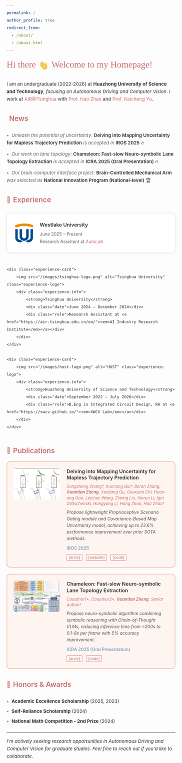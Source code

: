 ```yaml
---
permalink: /
author_profile: true
redirect_from: 
  - /about/
  - /about.html
---
```


<style>
    @import url('https://fonts.googleapis.com/css2?family=Permanent+Marker&display=swap');
    @import url('https://fonts.googleapis.com/css2?family=Inter:wght@300;400;500;600;700&display=swap');
    
    /* 主标题 - 完全模仿参考网站 */
    .main-heading {
        font-family: 'Permanent Marker', cursive;
        text-align: left;
        color: #ca6f6f;
        font-size: 1.8rem;
        font-weight: normal;
        margin: 1rem 0 2rem 0;
        line-height: 1.3;
    }
    
    .hi-gif {
        width: 30px;
        height: 30px;
        vertical-align: middle;
        margin: 0 3px;
    }
    
    /* 全局字体 - 模仿参考网站 */
    body {
        font-family: 'Inter', -apple-system, BlinkMacSystemFont, sans-serif;
        font-size: 15px;
        line-height: 1.6;
        color: #333;
    }
    
    /* 段落样式 */
    p {
        font-size: 15px;
        line-height: 1.6;
        margin-bottom: 1rem;
        color: #333;
    }
    
    /* 链接样式 - 完全模仿参考网站 */
    a {
        color: #ca6f6f;
        text-decoration: none;
        font-weight: normal;
    }
    
    a:hover {
        color: #b85f5f;
        text-decoration: underline;
    }
    
    /* 标题样式 - 模仿参考网站 */
    h2 {
        color: #ca6f6f;
        font-family: 'Inter', sans-serif;
        font-size: 1.4rem;
        font-weight: 600;
        margin: 2rem 0 1rem 0;
        border-bottom: none;
        padding-bottom: 0;
        display: flex;
        align-items: center;
    }
    
    h2::before {
        content: "🎯";
        margin-right: 8px;
        font-size: 1.2rem;
    }
    
    h2.news::before {
        content: "";
    }
    
    /* Research Interests - 完全模仿参考网站的卡片风格 */
    .research-interests {
        display: grid;
        grid-template-columns: repeat(auto-fit, minmax(320px, 1fr));
        gap: 20px;
        margin: 1.5rem 0 2rem 0;
    }
    
    .interest-card {
        background: white;
        border: 1px solid #ddd;
        border-radius: 12px;
        padding: 30px 25px;
        text-align: center;
        box-shadow: 0 2px 8px rgba(0,0,0,0.05);
        transition: none; /* 移除悬浮效果，模仿参考网站 */
    }
    
    .interest-icon {
        font-size: 3rem;
        margin-bottom: 20px;
        display: block;
    }
    
    .interest-card h3 {
        color: #ca6f6f;
        font-family: 'Inter', sans-serif;
        font-weight: 600;
        font-size: 1.1rem;
        margin-bottom: 15px;
        line-height: 1.3;
    }
    
    .interest-card p {
        color: #666;
        font-family: 'Inter', sans-serif;
        font-size: 14px;
        line-height: 1.5;
        margin: 0;
        font-style: italic;
    }
    
    /* News样式 - 完全模仿参考网站 */
    .news-list {
        margin: 1.5rem 0;
    }
    
    .news-list ul {
        list-style: none;
        padding: 0;
        margin: 0;
    }
    
    .news-list li {
        margin-bottom: 12px;
        font-size: 15px;
        line-height: 1.6;
        padding-left: 0;
    }
    
    .news-list li::before {
        content: "• ";
        color: #ca6f6f;
        font-weight: bold;
        margin-right: 5px;
    }
    
    .news-list em {
        color: #666;
        font-style: italic;
        font-weight: normal;
    }
    
    .news-list strong {
        color: #333;
        font-weight: 600;
    }
    
    .fire-emoji {
        margin-left: 5px;
    }
    
    /* Experience卡片 - 模仿参考网站 */
    .experience-container {
        display: grid;
        grid-template-columns: repeat(auto-fit, minmax(350px, 1fr));
        gap: 25px;
        margin: 1.5rem 0;
    }
    
    .experience-card {
        display: flex;
        align-items: center;
        background: white;
        border: 1px solid #ddd;
        border-radius: 12px;
        padding: 25px;
        box-shadow: 0 2px 8px rgba(0,0,0,0.05);
        transition: none; /* 移除悬浮效果 */
    }
    
    .experience-logo {
        width: 60px;
        height: 60px;
        margin-right: 20px;
        border-radius: 8px;
        object-fit: contain;
        flex-shrink: 0;
    }
    
    .experience-info {
        flex: 1;
    }
    
    .experience-info strong {
        font-size: 16px;
        color: #333;
        font-weight: 600;
        display: block;
        margin-bottom: 5px;
    }
    
    .experience-info .date {
        color: #666;
        font-size: 14px;
        margin-bottom: 3px;
    }
    
    .experience-info .role {
        color: #666;
        font-size: 14px;
        line-height: 1.4;
    }
    
    /* Publication卡片 - 完全模仿参考网站 */
    .publication-card {
        display: flex;
        align-items: flex-start;
        padding: 20px;
        border: 2px solid #f5bba7;
        border-radius: 12px;
        background: #fef5f1;
        margin-bottom: 20px;
        box-shadow: 0 2px 8px rgba(242, 166, 120, 0.1);
        position: relative;
    }
    
    .publication-card img {
        width: 150px;
        height: 100px;
        margin-right: 20px;
        border-radius: 8px;
        object-fit: cover;
        flex-shrink: 0;
    }
    
    .publication-content {
        flex: 1;
        min-width: 0;
    }
    
    .publication-title {
        font-size: 16px;
        font-weight: 600;
        color: #333;
        margin-bottom: 8px;
        line-height: 1.3;
    }
    
    .publication-authors {
        font-size: 13px;
        color: #ca6f6f;
        margin-bottom: 8px;
        line-height: 1.4;
        font-style: italic;
    }
    
    .publication-description {
        font-size: 14px;
        color: #555;
        margin-bottom: 10px;
        line-height: 1.5;
        font-style: italic;
    }
    
    .publication-venue {
        font-size: 14px;
        color: #83a1c7;
        font-weight: 600;
        margin-bottom: 8px;
    }
    
    .publication-links {
        font-size: 13px;
    }
    
    .publication-links a {
        color: #ca6f6f;
        margin-right: 8px;
        text-decoration: none;
        border: 1px solid #ca6f6f;
        padding: 2px 6px;
        border-radius: 3px;
        font-size: 12px;
    }
    
    .publication-links a:hover {
        background: #ca6f6f;
        color: white;
    }
    
    /* Awards - 简洁列表样式 */
    .awards-list ul {
        list-style: none;
        padding: 0;
        margin: 1.5rem 0;
    }
    
    .awards-list li {
        margin-bottom: 8px;
        font-size: 15px;
        padding-left: 0;
    }
    
    .awards-list li::before {
        content: "• ";
        color: #ca6f6f;
        font-weight: bold;
        margin-right: 5px;
    }
    
    /* 响应式设计 */
    @media (max-width: 768px) {
        .main-heading {
            font-size: 1.5rem;
            text-align: center;
        }
        
        .research-interests {
            grid-template-columns: 1fr;
        }
        
        .experience-container {
            grid-template-columns: 1fr;
        }
        
        .publication-card {
            flex-direction: column;
        }
        
        .publication-card img {
            width: 100%;
            max-width: 250px;
            margin-right: 0;
            margin-bottom: 15px;
            align-self: center;
        }
        
        .experience-card {
            flex-direction: column;
            text-align: center;
        }
        
        .experience-logo {
            margin-right: 0;
            margin-bottom: 15px;
        }
    }
</style>

<h1 class="main-heading">Hi there <img src="/images/Hi.gif" class="hi-gif" alt="Hi"> Welcome to my Homepage!</h1>

I am an undergraduate (2022-2026) at **Huazhong University of Science and Technology**, *focusing on Autonomous Driving and Computer Vision*. I work at [AIR@Tsinghua](https://air.tsinghua.edu.cn/en/) with [Prof. Hao Zhao](https://sites.google.com/view/fromandto) and [Prof. Kaicheng Yu](https://www.yukaicheng.cn/).


<h2 class="news">News</h2>

<div class="news-list">
    <ul>
        <li><em>Unleash the potential of uncertainty:</em> <strong>Delving into Mapping Uncertainty for Mapless Trajectory Prediction</strong> <em>is accepted in</em> <strong>IROS 2025</strong> 🔥</li>
        <li><em>Our work on lane topology:</em> <strong>Chameleon: Fast-slow Neuro-symbolic Lane Topology Extraction</strong> <em>is accepted in</em> <strong>ICRA 2025 (Oral Presentation)</strong> 🔥</li>
        <li><em>Our brain-computer interface project:</em> <strong>Brain-Controlled Mechanical Arm</strong> <em>was selected as</em> <strong>National Innovation Program (National-level)</strong> 🏆</li>
    </ul>
</div>

## Experience

<div class="experience-container">
    <div class="experience-card">
        <img src="/images/westlake-logo.png" alt="Westlake University" class="experience-logo">
        <div class="experience-info">
            <strong>Westlake University</strong>
            <div class="date">June 2025 – Present</div>
            <div class="role">Research Assistant at <a href="https://github.com/westlake-autolab"><em>AutoLab</em></a></div>
        </div>
    </div>

    <div class="experience-card">
        <img src="/images/tsinghua-logo.png" alt="Tsinghua University" class="experience-logo">
        <div class="experience-info">
            <strong>Tsinghua University</strong>
            <div class="date">June 2024 – December 2024</div>
            <div class="role">Research Assistant at <a href="https://air.tsinghua.edu.cn/en/"><em>AI Industry Research Institute</em></a></div>
        </div>
    </div>
    
    <div class="experience-card">
        <img src="/images/hust-logo.png" alt="HUST" class="experience-logo">
        <div class="experience-info">
            <strong>Huazhong University of Science and Technology</strong>
            <div class="date">September 2022 – July 2026</div>
            <div class="role">B.Eng in Integrated Circuit Design, RA at <a href="https://xwcv.github.io/"><em>XWCV Lab</em></a></div>
        </div>
    </div>
</div>

## Publications

<div class="publication-card">
    <img src="/images/publication/uncertainty/teaser1.png" alt="Mapping Uncertainty">
    <div class="publication-content">
        <div class="publication-title">Delving into Mapping Uncertainty for Mapless Trajectory Prediction</div>
        <div class="publication-authors">Zongzheng Zhang*, Xuchong Qiu*, Boran Zhang, <strong>Guantian Zheng</strong>, Xunjiang Gu, Guoxuan Chi, Huan-ang Gao, Leichen Wang, Ziming Liu, Xinrun Li, Igor Gilitschenski, Hongyang Li, Hang Zhao, Hao Zhao†</div>
        <div class="publication-description">Propose lightweight Proprioceptive Scenario Gating module and Covariance-Based Map Uncertainty model, achieving up to 23.6% performance improvement over prior SOTA methods.</div>
        <div class="publication-venue">IROS 2025</div>
        <div class="publication-links">
            <a href="https://arxiv.org/abs/2507.18498">[arxiv]</a>
            <a href="https://ethan-zheng136.github.io/Dev-Unc/">[website]</a>
            <a href="https://github.com/Ethan-Zheng136/Map-Uncertainty-for-Trajectory-Prediction">[code]</a>
        </div>
    </div>
</div>

<div class="publication-card">
    <img src="/images/publication/chameleon/overview.png" alt="Chameleon">
    <div class="publication-content">
        <div class="publication-title">Chameleon: Fast-slow Neuro-symbolic Lane Topology Extraction</div>
        <div class="publication-authors">Coauthor1*, Coauthor2*, <strong>Guantian Zheng</strong>, Senior Author†</div>
        <div class="publication-description">Propose neuro-symbolic algorithm combining symbolic reasoning with Chain-of-Thought VLMs, reducing inference time from >200s to 0.1-8s per frame with 5% accuracy improvement.</div>
        <div class="publication-venue">ICRA 2025 (Oral Presentation)</div>
        <div class="publication-links">
            <a href="https://arxiv.org/abs/2503.07485">[arxiv]</a>
            <a href="https://github.com/XR-Lee/neural-symbolic">[code]</a>
        </div>
    </div>
</div>

## Honors & Awards

<div class="awards-list">
    <ul>
        <li><strong>Academic Excellence Scholarship</strong> (2025, 2023)</li>
        <li><strong>Self-Reliance Scholarship</strong> (2024)</li>
        <li><strong>National Math Competition - 2nd Prize</strong> (2024)</li>
    </ul>
</div>

---

*I'm actively seeking research opportunities in Autonomous Driving and Computer Vision for graduate studies. Feel free to reach out if you'd like to collaborate.*